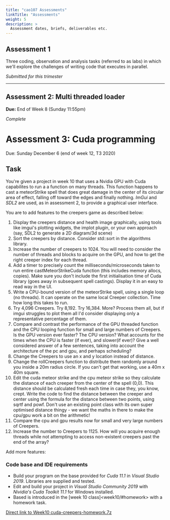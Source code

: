 ```yaml
---
title: "cao107 Assessments"
linkTitle: "Assessments"
weight: 5
description: >
  Assessment dates, briefs, deliverables etc.
---
```


## Assessment 1

Three coding, observation and analysis tasks (referred to as labs) in which we'll explore the challenges of writing code that executes in parallel.

_Submitted for this trimester_

<!--

> We won't be working from the Blackboard brief for this. See the instructions below.

### Lab 1

Complete.

### Lab 2

Download the following zip file, containing the _cinema\_seats_ source code. The task **instructions are** written in comments **at the top of the main.cpp** file. You will need to **read** sections _3.1.1, 3.1.2, 3.2, and 3.2.1_ of _Concurrency In Action_; grab chapter 3 from [the resources page](../resources/).

<a class="btn btn-lg btn-primary mr-3 mb-4" href="cinema_seats.zip" target="_blank">Download Project: cinema_seats<i class="fas fa-arrow-alt-circle-right ml-2"></i></a>

{{< imgcard comments_instructions>}}
The <b>instructions for this task</b> are at the top of main.cpp
{{< /imgcard >}}

**Deliver to:**  
Danny via email (available on Discord or auto completing in outlook).  

**Due before:**  
Attempt to complete it **before work review** (Tuesday's 4pm). Final submission by email due **end of Wednesday**, week 4. 

I won't be giving answers at the work review: it'll be a chance to answer questions you have from _reading the textbook_ and your attempts to collect data. The work review answers won't mean a lot if you haven't done the reading.
  
{{< alert title="What to submit" color= "primary" >}}  

A **zip file** containing:

1. The Visual Studio project folder (NO cache folders, size < 100KB) of your multi-threaded cinema_seats program.
2. Screenshots of anomalies you discover in the threaded version.
3. A plain text (txt) or markdown (md) file with Answers to the questions, including your pseudocode.

<i>If you don't know how to delete the cache files, watch week 3's class recording.</i>
{{< /alert >}}

### Lab 3

Implement the peaceful version of threaded cinema. Use what you learned from chapter 3 and the week 4 lecture.

- Prevent multiple sales of a single seat
- Prevent garbled output by interrupted threads
- Prevent missing entries in order completed
- Do it without completely removing all parallelism.
- In a README file, explain what you've tried to implement. Reflect on how it went. Where did you succeed? Where did you fail? Can you see a path forward if you'd had more time?

{{< alert title="Delivery" color= "primary" >}}

**Elements:**

* Visual Studio solution folder containing your final cinema_seats project, minus the cache folders (.vs, x64, Debug, Release)  
* Your README.txt (or README.md) file. Put it in the solution folder along with the project files.

**Submission:**
1. Do NOT refer to the pdf brief on blackboard for what you should deliver. Go by this page's instructions to avoid confusion. Ask Danny if this page and the week 4 class don't answer your questions.
2. Zip up the Visual Studio solution folder (containing the readme as well) and name the zip file **CAO107_Assessment1_LastName_FirstName.zip**.
3. Submit the zip file to Blackboard at the link below.
4. I already have your previous labs, so don't include them.
{{< /alert >}}

Ignore the **correct naming** and leave out the **readme** file ONLY IF YOU WANT TO LOSE MARKS.

<a class="btn btn-lg btn-primary mr-3 mb-4" href="https://laureate-au.blackboard.com/webapps/blackboard/content/listContentEditable.jsp?content_id=_9219125_1&course_id=_94382_1" target="_blank">Submit Assessment 1 on Blackboard<i class="fas fa-arrow-alt-circle-right ml-2"></i></a>

-->

---

## Assessment 2: Multi threaded loader

**Due:** End of Week 8 (Sunday 11:55pm)

_Complete_
<!--
> Load images and sound in parallel, and then display/play multiple images and sounds. Using threads, solve the problems that emerge when we load large/many images/sounds. Keep the interface responsive, and keep the user informed. Allow the user to decide how many threads to use during loading.  
>  
> Use what you're learning in class (and through your own research) to theorize about and test solutions to the delays you see when using different numbers of threads.  

{{< imgproc Base_imgui_running Resize "550x" Link "../week6/#code-your-imgui-base-project" >}}
Click to see visit the project base section of the week 6 notes.
{{< /imgproc >}}

### Brief and submission on Blackboard

You can refer to [the brief found on the Blackboard Assessment 2 page](https://laureate-au.blackboard.com/webapps/blackboard/content/listContentEditable.jsp?content_id=_9219126_1&course_id=_94382_1) but don't use the old MultiThreadedLoader Starting Template.zip provided there. Instead, use the [base provided in week 6](../week6/#code-your-imgui-base-project). 

<a class="btn btn-lg btn-primary mr-3 mb-4" href="https://laureate-au.blackboard.com/webapps/blackboard/content/listContentEditable.jsp?content_id=_9219126_1&course_id=_94382_1" target="_blank">Submit Assessment 2 on Blackboard<i class="fas fa-arrow-alt-circle-right ml-2"></i></a>

{{< alert title="The details" color= "secondary" >}}

**Load multiple images**
  - open by default
  - top left and cascading (try adding n pixels to the x and y position of new window first creation)
  - list with buttons
  - allow multiple image select in dialog
  - can you add jpg/tif support?

**Load multiple sounds**
  - use SDL mixer
  - ready to play on load (don't play)
  - a button for each to play
  - extra features
    - per sound mute
    - per sound volume
    - overall system volume

**Large files!**
  - Immediate mode gui runs at 60 fps.
  - Loading a large image or sound, loading many images at once.. 
    - does that make interface responsive?
    - how long does it take?
  - If so, how can we fix that with threads?
    - Can try with regular threads
    - Can try with boost pooled threads
    - The user needs to be able to select the number of threads used during loading. So do you for testing. Add an imgui control/widget supporting this. One good place might be a new/existing menu in the Media Loader window.
    - How do you avoid accessing images/sounds before they're fully loaded? Think about those data races!
    - Does the solution lock the entire vector of images/sounds? How can you avoid that
{{< /alert >}}
-->

# Assessment 3: Cuda programming

Due: Sunday December 6 (end of week 12, T3 2020)

## Task 

You're given a project in week 10 that uses a Nvidia GPU with Cuda capabilites to run a a function on many threads. This function happens to cast a meteorStrike spell that does great damage in the center of its circular area of effect, falling off toward the edges and finally nothing. _ImGui_ and _SDL2_ are used, as in assessment 2, to provide a graphical user interface.

You are to add features to the creepers game as described below:
1. Display the creepers distance and health image graphically, using tools like imgui's plotting widgets, the implot plugin, or your own approach (say, SDL2 to generate a 2D diagram/3d scene)
2. Sort the creepers by distance. Consider std::sort in the algorithms library.
2. Increase the number of creepers to 1024. You will need to consider the number of threads and blocks to acquire on the GPU, and how to get the right creeper index for each thread.
3. Add a timer to precisely count the milliseconds/microseconds taken to run entire castMeteorStrikeCuda function (this includes memory allocs, copies). Make sure you don't include the first initialisation time of Cuda library (goes away in subsequent spell castings). Display it in an easy to read way in the UI.
4. Write a CPU-bound version of the meteorStrike spell, using a single loop (no threads). It can operate on the same local Creeper collection. Time how long this takes to run.
5. Try 4,096 Creepers. Try 8,192. Try 16,384. More? Process them all, but if imgui struggles to plot them all I'd consider displaying only a representative percentage of them.
6. Compare and contrast the performance of the GPU threaded function and the CPU looping function for small and large numbers of Creepers. Is the GPU version ever faster? The CPU version? What accounts for the times when the CPU is faster (if ever), and slower(if ever)? Give a well considered answer of a few sentences, taking into account the architecture of the pc and gpu, and perhaps scheduling?
7. Change the Creepers to use an x and y location instead of distance. 
8. Change the rollCreepers function to distribute them randomly around you inside a 20m radius circle. If you can't get that working, use a 40m x 40m square.
9. Edit the cuda meteor strike and the cpu meteor strike so they calculate the distance of each creeper from the center of the spell (0,0). This distance should be calculated fresh each time in case they, you know, crept. Write the code to find the distance between the creeper and center using the formula for the distance between two points, using sqrtf and powf. Don't use an existing point class with its own super optimised distance thingy - we want the maths in there to make the cpu/gpu work a bit on the arithmetic!
10. Compare the cpu and gpu results now for small and very large numbers of Creepers.
7. Increase the number to Creepers to 1125. How will you acquire enough threads while not attempting to access non-existent creepers past the end of the array?

Add more features:


### Code base and IDE requirements

* Build your program on the base provided for _Cuda 11.1_ in _Visual Studio 2019_. Libraries are supplied and tested.
* Edit and build your project in _Visual Studio Community 2019_ with _Nividia's Cuda Toolkit 11.1_ for Windows installed.
* Based is introduced in the [week 10 class]<week10/#homework> with a homework task.

<a class="btn btn-lg btn-primary mr-3 mb-4" href="https://laureateaus-my.sharepoint.com/:u:/g/personal/daniel_mcgillick_laureate_edu_au/ERBkakUq8_FDkMI2m0H0zlUBwFPGWZ0GzQ2sfSg493u53A?e=V0csJ2" target="_blank">Direct link to Week10 cuda-creepers-homework.7z<i class="fas fa-arrow-alt-circle-right ml-2"></i></a>


<!-- 

Look at GPR202. Also maybe noman slides from weeks 8-11.
Try to give them a base that lets them test it. Show knowledge not so much by writing their own cuda code but instead testing and choosing the write amounts of data to distribute across the right amount of threads. If they can do a good job of picking ranges of numbers to test, and come out with ones that optimize it well, then they're showing enough understanding.

Notes incoming from noman when he looks through ICG and GPR202.

* Cuda example fits all the criteria! Use imgui to compare how it uses 
* Make the subject about how you write guis to explore and measure these system capabilities, not understanding them in and out.
* What matters is showing you can test difference between CPU and GPU, finally how to use both.

Look for available resources: Cpu cores and Cuda hardware on a capable Nvidia Gpu. Create an interactive image of the mandelbrot set using these resources.

Zoom in and out.

Split work appropriately between available resources to maximise speed.

**Qs**
** What windowing/multimedia library? SFML? SDL2?

-->

